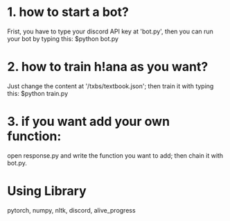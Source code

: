 # 1. how to start a bot?
Frist, you have to type your discord API key at 'bot.py', then you can run your bot by typing this: $python bot.py

# 2. how to train h!ana as you want?
Just change the content at '/txbs/textbook.json'; then train it with typing this: $python train.py

# 3. if you want add your own function:
open response.py and write the function you want to add; then chain it with bot.py.


# Using Library
pytorch, numpy, nltk, discord, alive_progress
